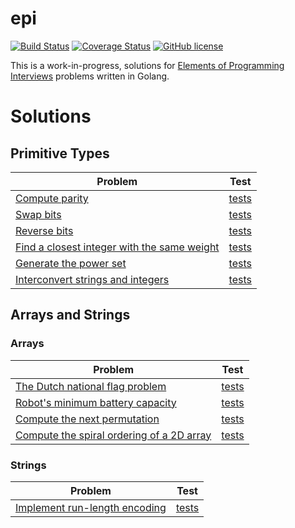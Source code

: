 epi
===

[![Build Status](https://travis-ci.org/mrekucci/epi.svg)](https://travis-ci.org/mrekucci/epi)
[![Coverage Status](https://coveralls.io/repos/mrekucci/epi/badge.svg?branch=master)](https://coveralls.io/r/mrekucci/epi?branch=master)
[![GitHub license](https://img.shields.io/github/license/mashape/apistatus.svg)](LICENSE.txt)

This is a work-in-progress, solutions for [Elements of Programming Interviews][1] problems written in Golang.

Solutions
=========

Primitive Types
---------------

| Problem                                                  | Test         |
|----------------------------------------------------------|:------------:|
| [Compute parity][2]                                      | [tests][3]   |
| [Swap bits][4]                                           | [tests][5]   |
| [Reverse bits][6]                                        | [tests][7]   |
| [Find a closest integer with the same weight][8]         | [tests][9]   |
| [Generate the power set][10]                             | [tests][11]  |
| [Interconvert strings and integers][12]                  | [tests][13]  |

Arrays and Strings
------------------

### Arrays

| Problem                                                  | Test         |
|----------------------------------------------------------|:------------:|
| [The Dutch national flag problem][14]                    | [tests][15]  |
| [Robot's minimum battery capacity][16]                   | [tests][17]  |
| [Compute the next permutation][18]                       | [tests][19]  |
| [Compute the spiral ordering of a 2D array][20]          | [tests][21]  |

### Strings

| Problem                                                  | Test         |
|----------------------------------------------------------|:------------:|
| [Implement run-length encoding][22]                      | [tests][23]  |


[1]: http://elementsofprogramminginterviews.com
[2]: parity.go
[3]: parity_test.go
[4]: swapbits.go
[5]: swapbits_test.go
[6]: reversebits.go
[7]: reversebits_test.go
[8]: closestint.go
[9]: closestint_test.go
[10]: powerset.go
[11]: powerset_test.go
[12]: intstrconv.go
[13]: intstrconv_test.go
[14]: dutchflag.go
[15]: dutchflag_test.go
[16]: maxdiff.go
[17]: maxdiff_test.go
[18]: nextperm.go
[19]: nextperm_test.go
[20]: spiralmetrix.go
[21]: spiralmetrix_test.go
[22]: rlecompr.go
[23]: rlecompr_test.go
